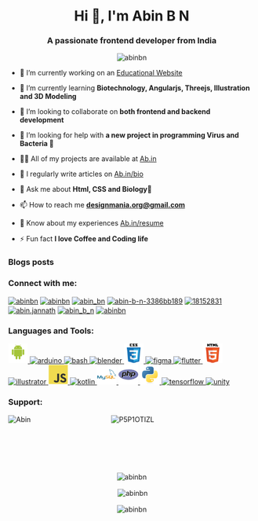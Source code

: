 <h1 align="center">Hi 👋, I'm Abin B N</h1>
<h3 align="center">A passionate frontend developer from India</h3>

<p align="center"> <img src="https://komarev.com/ghpvc/?username=abinbn&label=Profile%20views&color=f97306&style=flat" alt="abinbn" /> </p>

- 🔭 I’m currently working on an [Educational Website](https://eschoolbooks.s3.amazonaws.com/esb/index.html)

- 🌱 I’m currently learning **Biotechnology, Angularjs, Threejs, Illustration and 3D Modeling**

- 👯 I’m looking to collaborate on **both frontend and backend development**

- 🤝 I’m looking for help with **a new project in programming Virus and Bacteria 🧫**

- 👨‍💻 All of my projects are available at [Ab.in](Ab.in)

- 📝 I regularly write articles on [Ab.in/bio](Ab.in/bio)

- 💬 Ask me about **Html, CSS and Biology🧬**

- 📫 How to reach me **designmania.org@gmail.com**

- 📄 Know about my experiences [Ab.in/resume](Ab.in/resume)

- ⚡ Fun fact **I love Coffee and Coding life**

### Blogs posts
<!-- BLOG-POST-LIST:START -->
<!-- BLOG-POST-LIST:END -->

<h3 align="left">Connect with me:</h3>
<p align="left">
<a href="https://codepen.io/abinbn" target="blank"><img align="center" src="https://raw.githubusercontent.com/rahuldkjain/github-profile-readme-generator/master/src/images/icons/Social/codepen.svg" alt="abinbn" height="30" width="40" /></a>
<a href="https://dev.to/abinbn" target="blank"><img align="center" src="https://raw.githubusercontent.com/rahuldkjain/github-profile-readme-generator/master/src/images/icons/Social/devto.svg" alt="abinbn" height="30" width="40" /></a>
<a href="https://twitter.com/abin_bn" target="blank"><img align="center" src="https://raw.githubusercontent.com/rahuldkjain/github-profile-readme-generator/master/src/images/icons/Social/twitter.svg" alt="abin_bn" height="30" width="40" /></a>
<a href="https://linkedin.com/in/abin-b-n-3386bb189" target="blank"><img align="center" src="https://raw.githubusercontent.com/rahuldkjain/github-profile-readme-generator/master/src/images/icons/Social/linked-in-alt.svg" alt="abin-b-n-3386bb189" height="30" width="40" /></a>
<a href="https://stackoverflow.com/users/18152831" target="blank"><img align="center" src="https://raw.githubusercontent.com/rahuldkjain/github-profile-readme-generator/master/src/images/icons/Social/stack-overflow.svg" alt="18152831" height="30" width="40" /></a>
<a href="https://fb.com/abin.jannath" target="blank"><img align="center" src="https://raw.githubusercontent.com/rahuldkjain/github-profile-readme-generator/master/src/images/icons/Social/facebook.svg" alt="abin.jannath" height="30" width="40" /></a>
<a href="https://instagram.com/abin_b_n" target="blank"><img align="center" src="https://raw.githubusercontent.com/rahuldkjain/github-profile-readme-generator/master/src/images/icons/Social/instagram.svg" alt="abin_b_n" height="30" width="40" /></a>
<a href="https://auth.geeksforgeeks.org/user/abinbn" target="blank"><img align="center" src="https://raw.githubusercontent.com/rahuldkjain/github-profile-readme-generator/master/src/images/icons/Social/geeks-for-geeks.svg" alt="abinbn" height="30" width="40" /></a>
</p>

<h3 align="left">Languages and Tools:</h3>
<p align="left"> <a href="https://developer.android.com" target="_blank" rel="noreferrer"> <img src="https://raw.githubusercontent.com/devicons/devicon/master/icons/android/android-original-wordmark.svg" alt="android" width="40" height="40"/> </a> <a href="https://www.arduino.cc/" target="_blank" rel="noreferrer"> <img src="https://cdn.worldvectorlogo.com/logos/arduino-1.svg" alt="arduino" width="40" height="40"/> </a> <a href="https://www.gnu.org/software/bash/" target="_blank" rel="noreferrer"> <img src="https://www.vectorlogo.zone/logos/gnu_bash/gnu_bash-icon.svg" alt="bash" width="40" height="40"/> </a> <a href="https://www.blender.org/" target="_blank" rel="noreferrer"> <img src="https://download.blender.org/branding/community/blender_community_badge_white.svg" alt="blender" width="40" height="40"/> </a> <a href="https://www.w3schools.com/css/" target="_blank" rel="noreferrer"> <img src="https://raw.githubusercontent.com/devicons/devicon/master/icons/css3/css3-original-wordmark.svg" alt="css3" width="40" height="40"/> </a> <a href="https://www.figma.com/" target="_blank" rel="noreferrer"> <img src="https://www.vectorlogo.zone/logos/figma/figma-icon.svg" alt="figma" width="40" height="40"/> </a> <a href="https://flutter.dev" target="_blank" rel="noreferrer"> <img src="https://www.vectorlogo.zone/logos/flutterio/flutterio-icon.svg" alt="flutter" width="40" height="40"/> </a> <a href="https://www.w3.org/html/" target="_blank" rel="noreferrer"> <img src="https://raw.githubusercontent.com/devicons/devicon/master/icons/html5/html5-original-wordmark.svg" alt="html5" width="40" height="40"/> </a> <a href="https://www.adobe.com/in/products/illustrator.html" target="_blank" rel="noreferrer"> <img src="https://www.vectorlogo.zone/logos/adobe_illustrator/adobe_illustrator-icon.svg" alt="illustrator" width="40" height="40"/> </a> <a href="https://developer.mozilla.org/en-US/docs/Web/JavaScript" target="_blank" rel="noreferrer"> <img src="https://raw.githubusercontent.com/devicons/devicon/master/icons/javascript/javascript-original.svg" alt="javascript" width="40" height="40"/> </a> <a href="https://kotlinlang.org" target="_blank" rel="noreferrer"> <img src="https://www.vectorlogo.zone/logos/kotlinlang/kotlinlang-icon.svg" alt="kotlin" width="40" height="40"/> </a> <a href="https://www.mysql.com/" target="_blank" rel="noreferrer"> <img src="https://raw.githubusercontent.com/devicons/devicon/master/icons/mysql/mysql-original-wordmark.svg" alt="mysql" width="40" height="40"/> </a> <a href="https://www.php.net" target="_blank" rel="noreferrer"> <img src="https://raw.githubusercontent.com/devicons/devicon/master/icons/php/php-original.svg" alt="php" width="40" height="40"/> </a> <a href="https://www.python.org" target="_blank" rel="noreferrer"> <img src="https://raw.githubusercontent.com/devicons/devicon/master/icons/python/python-original.svg" alt="python" width="40" height="40"/> </a> <a href="https://www.tensorflow.org" target="_blank" rel="noreferrer"> <img src="https://www.vectorlogo.zone/logos/tensorflow/tensorflow-icon.svg" alt="tensorflow" width="40" height="40"/> </a> <a href="https://unity.com/" target="_blank" rel="noreferrer"> <img src="https://www.vectorlogo.zone/logos/unity3d/unity3d-icon.svg" alt="unity" width="40" height="40"/> </a> </p>

<h3 align="left">Support:</h3>
<p><a href="https://www.buymeacoffee.com/Abin"> <img align="left" src="https://cdn.buymeacoffee.com/buttons/v2/default-yellow.png" height="50" width="210" alt="Abin" /></a><a href="https://ko-fi.com/P5P1OTIZL"> <img align="left" src="https://cdn.ko-fi.com/cdn/kofi3.png?v=3" height="50" width="210" alt="P5P1OTIZL" /></a></p><br>
<br>
<br>
<br>
<br>
<br>


<p align="center"><img align="center" src="https://github-readme-stats.vercel.app/api/top-langs?username=abinbn&show_icons=true&theme=dark&title_color=ffffff&text_color=ffffff&hide_border=true&locale=en&layout=compact" alt="abinbn" /></p>

<p align="center">&nbsp;<img align="center" src="https://github-readme-stats.vercel.app/api?username=abinbn&show_icons=true&theme=dark&title_color=ffffff&text_color=ffffff&hide_border=true&locale=en" alt="abinbn" /></p>

<p align="center"><img align="center" src="https://github-readme-streak-stats.herokuapp.com/?user=abinbn&theme=dark" alt="abinbn" /></p>
